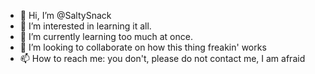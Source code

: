 - 👋 Hi, I’m @SaltySnack
- 👀 I’m interested in learning it all.
- 🌱 I’m currently learning too much at once.
- 💞️ I’m looking to collaborate on how this thing freakin' works
- 📫 How to reach me: you don't, please do not contact me, I am afraid 

<!---
SaltySnack/SaltySnack is a ✨ special ✨ repository because its `README.md` (this file) appears on your GitHub profile.
You can click the Preview link to take a look at your changes.
--->
